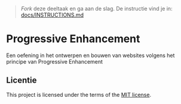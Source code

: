 > _Fork_ deze deeltaak en ga aan de slag. De instructie vind je in: [docs/INSTRUCTIONS.md](docs/INSTRUCTIONS.md)

# Progressive Enhancement

Een oefening in het ontwerpen en bouwen van websites volgens het principe van Progressive Enhancement

## Licentie

This project is licensed under the terms of the [MIT license](./LICENSE).
